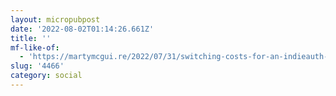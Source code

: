 ```yaml
---
layout: micropubpost
date: '2022-08-02T01:14:26.661Z'
title: ''
mf-like-of:
  - 'https://martymcgui.re/2022/07/31/switching-costs-for-an-indieauth-server/'
slug: '4466'
category: social
---
```

